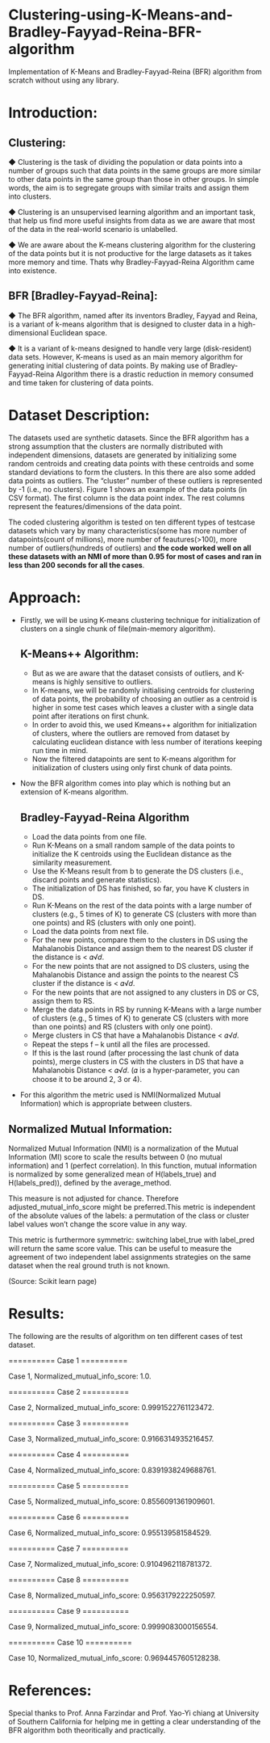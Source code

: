 # Clustering-using-K-Means-and-Bradley-Fayyad-Reina-BFR-algorithm
 Implementation of K-Means and Bradley-Fayyad-Reina (BFR) algorithm from scratch without using any library.
 
# **Introduction:**

## **Clustering:** 
  
  ◆ Clustering is the task of dividing the population or data points into a number of groups such that data points in the same groups        are more similar to other data points in the same group than those in other groups. In simple words, the aim is to segregate groups      with similar traits and assign them into clusters.
  
  ◆ Clustering is an unsupervised learning algorithm and an important task, that help us find more useful insights from data as we are      aware that most of the data in the real-world scenario is unlabelled.
  
  ◆ We are aware about the K-means clustering algorithm for the clustering of the data points but it is not productive for the large       datasets as it takes more memory and time. Thats why Bradley-Fayyad-Reina Algorithm came into existence.
  
  

## **BFR [Bradley-Fayyad-Reina]:**
  
  ◆ The BFR algorithm, named after its inventors Bradley, Fayyad and Reina, is a variant of k-means algorithm that is designed to           cluster data in a high-dimensional Euclidean space. 
  
  ◆ It is	a	variant	of	k-means	designed	to handle	very	large (disk-resident)	data	sets. However, K-means is used as an main memory         algorithm for generating initial clustering of data points. By making use of Bradley-Fayyad-Reina Algorithm there is a drastic           reduction in memory consumed and time taken for clustering of data points.

# **Dataset Description:**

The datasets used are synthetic datasets. Since the BFR algorithm has a strong assumption that the clusters are normally distributed with independent dimensions, datasets are generated by initializing some random centroids and creating data points with these centroids and some standard deviations to form the clusters. In this there are also some added data points as outliers. The “cluster” number of these outliers is represented by -1 (i.e., no clusters). Figure 1 shows an example of the data points (in CSV format). The first column is the data point index. The rest columns represent the features/dimensions of the data point.

The coded clustering algorithm is tested on ten different types of testcase datasets which vary by many characteristics(some has more number of datapoints(count of millions), more number of feautures(>100), more number of outliers(hundreds of outliers) and **the code worked well on all these datasets with an NMI of more than 0.95 for most of  cases and ran in less than 200 seconds for all the cases**. 

# **Approach:**

* Firstly, we will be using K-means clustering technique for initialization of clusters on a single chunk of file(main-memory algorithm).
  ## **K-Means++ Algorithm:** 
  * But as we are aware that the dataset consists of outliers, and K-means is highly sensitive to outliers.
  * In K-means, we will be randomly initialising centroids for clustering of data points, the probability of choosing an outlier as a       centroid is higher in some test cases which leaves a cluster with a single data point after iterations on first chunk.
  * In order to avoid this, we used Kmeans++ algorithm for initialization of clusters, where the outliers are removed from dataset by       calculating euclidean distance with less number of iterations keeping run time in mind.
  * Now the filtered datapoints are sent to K-means algorithm for initialization of clusters using only first chunk of data points.

* Now the BFR algorithm comes into play which is nothing but an extension of K-means algorithm.   
  ## **Bradley-Fayyad-Reina Algorithm**
  * Load the data points from one file.
  * Run K-Means on a small random sample of the data points to initialize the K centroids using the Euclidean distance as the                similarity measurement.
  * Use the K-Means result from b to generate the DS clusters (i.e., discard points and generate statistics).
  * The initialization of DS has finished, so far, you have K clusters in DS.
  * Run K-Means on the rest of the data points with a large number of clusters (e.g., 5 times of K) to generate CS (clusters with more       than one points) and RS (clusters with only one point).
  * Load the data points from next file.
  * For the new points, compare them to the clusters in DS using the Mahalanobis Distance and assign them to the nearest DS cluster if       the distance is < 𝛼√𝑑.
  * For the new points that are not assigned to DS clusters, using the Mahalanobis Distance and assign the points to the nearest CS         cluster if the distance is < 𝛼√𝑑.
  * For the new points that are not assigned to any clusters in DS or CS, assign them to RS.
  * Merge the data points in RS by running K-Means with a large number of clusters (e.g., 5 times of K) to generate CS (clusters with       more than one points) and RS (clusters with only one point).
  * Merge clusters in CS that have a Mahalanobis Distance < 𝛼√𝑑.
  * Repeat the steps f – k until all the files are processed.
  * If this is the last round (after processing the last chunk of data points), merge clusters in CS with the clusters in DS that have a     Mahalanobis Distance < 𝛼√𝑑.
    (𝛼 is a hyper-parameter, you can choose it to be around 2, 3 or 4).

* For this algorithm the metric used is NMI(Normalized Mutual Information) which is appropriate between clusters.

## **Normalized Mutual Information:**

Normalized Mutual Information (NMI) is a normalization of the Mutual Information (MI) score to scale the results between 0 (no mutual information) and 1 (perfect correlation). In this function, mutual information is normalized by some generalized mean of H(labels_true) and H(labels_pred)), defined by the average_method.

This measure is not adjusted for chance. Therefore adjusted_mutual_info_score might be preferred.This metric is independent of the absolute values of the labels: a permutation of the class or cluster label values won’t change the score value in any way.

This metric is furthermore symmetric: switching label_true with label_pred will return the same score value. This can be useful to measure the agreement of two independent label assignments strategies on the same dataset when the real ground truth is not known.

(Source: Scikit learn page)


# **Results:**

The following are the results of algorithm on ten different cases of test dataset. 

========== Case 1 ==========

Case 1, Normalized_mutual_info_score: 1.0.

========== Case 2 ==========

Case 2, Normalized_mutual_info_score: 0.9991522761123472.

========== Case 3 ==========

Case 3, Normalized_mutual_info_score: 0.9166314935216457.

========== Case 4 ==========

Case 4, Normalized_mutual_info_score: 0.8391938249688761.

========== Case 5 ==========

Case 5, Normalized_mutual_info_score: 0.8556091361909601.

========== Case 6 ==========

Case 6, Normalized_mutual_info_score: 0.955139581584529.

========== Case 7 ==========

Case 7, Normalized_mutual_info_score: 0.9104962118781372.

========== Case 8 ==========

Case 8, Normalized_mutual_info_score: 0.9563179222250597.

========== Case 9 ==========

Case 9, Normalized_mutual_info_score: 0.9999083000156554.

========== Case 10 ==========

Case 10, Normalized_mutual_info_score: 0.9694457605128238.


# **References:**

Special thanks to Prof. Anna Farzindar and Prof. Yao-Yi chiang at University of Southern California for helping me in getting a clear understanding of the BFR algorithm both theoritically and practically.






 
